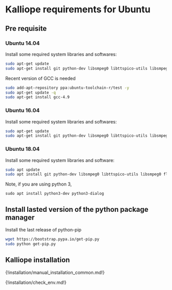 # Kalliope requirements for Ubuntu

## Pre requisite

### Ubuntu 14.04

Install some required system libraries and softwares:

```bash
sudo apt-get update
sudo apt-get install git python-dev libsmpeg0 libttspico-utils libsmpeg0 flac libffi-dev libffi-dev libssl-dev libjack0 libjack-dev portaudio19-dev build-essential libssl-dev libffi-dev sox libatlas3-base mplayer libav-tools
```

Recent version of GCC is needed
```bash
sudo add-apt-repository ppa:ubuntu-toolchain-r/test -y
sudo apt-get update -q
sudo apt-get install gcc-4.9
```

### Ubuntu 16.04

Install some required system libraries and softwares:

```bash
sudo apt-get update
sudo apt-get install git python-dev libsmpeg0 libttspico-utils libsmpeg0 flac libffi-dev libffi-dev libssl-dev portaudio19-dev build-essential libssl-dev libffi-dev sox libatlas3-base mplayer libav-tools
```

### Ubuntu 18.04

Install some required system libraries and software:

```bash
sudo apt update
sudo apt install git python-dev libsmpeg0 libttspico-utils libsmpeg0 flac dialog libffi-dev libssl-dev portaudio19-dev build-essential libssl-dev sox libatlas3-base mplayer
```

Note, if you are using python 3,
```
sudo apt install python3-dev python3-dialog
```

## Install lasted version of the python package manager

Install the last release of python-pip
```bash
wget https://bootstrap.pypa.io/get-pip.py
sudo python get-pip.py
```

## Kalliope installation

{!installation/manual_installation_common.md!}

{!installation/check_env.md!}

